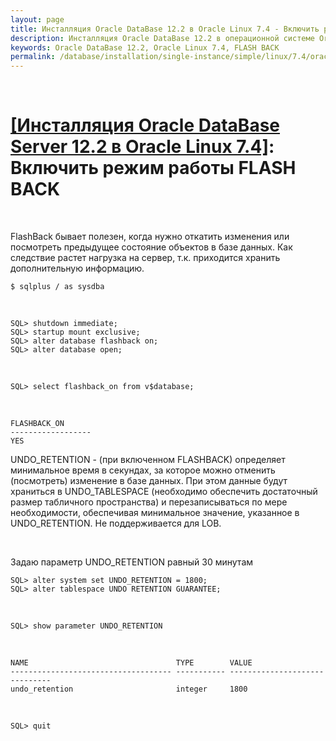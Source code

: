 ```yaml
---
layout: page
title: Инсталляция Oracle DataBase 12.2 в Oracle Linux 7.4 - Включить режим работы FLASH BACK
description: Инсталляция Oracle DataBase 12.2 в операционной системе Oracle Linux 7.4 - Включить режим работы FLASH BACK
keywords: Oracle DataBase 12.2, Oracle Linux 7.4, FLASH BACK
permalink: /database/installation/single-instance/simple/linux/7.4/oracle/12.2/enable-flashback-mod/
---
```


<br/>

# <a href="/database/installation/single-instance/simple/linux/7.4/oracle/12.2/">[Инсталляция Oracle DataBase Server 12.2 в Oracle Linux 7.4]</a>: Включить режим работы FLASH BACK

<br/>

FlashBack бывает полезен, когда нужно откатить изменения или посмотреть предыдущее состояние объектов в базе данных.
Как следствие растет нагрузка на сервер, т.к. приходится хранить дополнительную информацию.

    $ sqlplus / as sysdba

<br/>

    SQL> shutdown immediate;
    SQL> startup mount exclusive;
    SQL> alter database flashback on;
    SQL> alter database open;

<br/>

    SQL> select flashback_on from v$database;

<br/>

    FLASHBACK_ON
    ------------------
    YES

UNDO_RETENTION - (при включенном FLASHBACK) определяет минимальное время в секундах, за которое можно отменить (посмотреть) изменение в базе данных. При этом данные будут храниться в UNDO_TABLESPACE (необходимо обеспечить достаточный размер табличного пространства) и перезаписываться по мере необходимости, обеспечивая минимальное значение, указанное в UNDO_RETENTION. Не поддерживается для LOB.

<br/>

Задаю параметр UNDO_RETENTION равный 30 минутам

    SQL> alter system set UNDO_RETENTION = 1800;
    SQL> alter tablespace UNDO RETENTION GUARANTEE;

<br/>

    SQL> show parameter UNDO_RETENTION

<br/>

    NAME                                 TYPE        VALUE
    ------------------------------------ ----------- ------------------------------
    undo_retention                       integer     1800

<br/>

    SQL> quit

